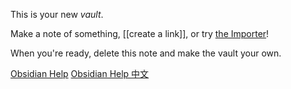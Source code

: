 This is your new *vault*.

Make a note of something, [[create a link]], or try [the Importer](https://help.obsidian.md/Plugins/Importer)!

When you're ready, delete this note and make the vault your own.

[Obsidian  Help](https://help.obsidian.md/syntax)
[Obsidian Help 中文](https://publish.obsidian.md/ryooo/T_%E5%B7%A5%E4%B8%9A%E6%8A%80%E6%9C%AF/markdown/Markdown+%E8%A1%A8%E6%A0%BC%E8%AF%AD%E6%B3%95)


